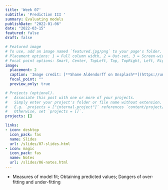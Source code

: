 ```yaml
---
title: 'Week 07'
subtitle: 'Prediction III '
summary: Evaluating models
publishDate: "2022-01-06"
date: "2022-03-15"
featured: false
draft: false

# Featured image
# To use, add an image named `featured.jpg/png` to your page's folder.
# Placement options: 1 = Full column width, 2 = Out-set, 3 = Screen-width
# Focal point options: Smart, Center, TopLeft, Top, TopRight, Left, Right, BottomLeft, Bottom, BottomRight
image:
  placement: 2
  caption: 'Image credit: [**Shane Aldendorff on Unsplash**](https://unsplash.com/photos/mQHEgroKw2k)'
  focal_point: ""
  preview_only: true

# Projects (optional).
#   Associate this post with one or more of your projects.
#   Simply enter your project's folder or file name without extension.
#   E.g. `projects = ["internal-project"]` references `content/project/deep-learning/index.md`.
#   Otherwise, set `projects = []`.
projects: []

links:
- icon: desktop
  icon_pack: fas
  name: Slides
  url: /slides/07-slides.html
- icon: magic
  icon_pack: fas
  name: Notes
  url: /slides/06-notes.html
---
```



- Measures of model fit; Obtaining predicted values; Dangers of over-fitting and under-fitting

